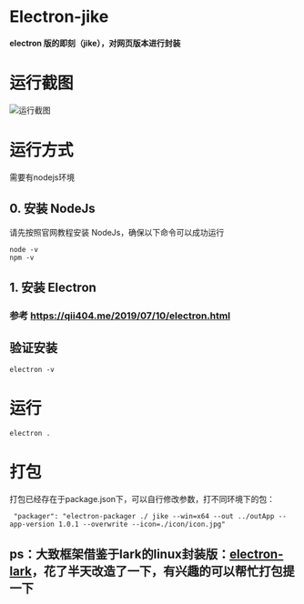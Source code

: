# Electron-jike

**electron 版的即刻（jike），对网页版本进行封装**

# 运行截图

![运行截图](http://s57.99854.men/2020/06/20/95d09c9ca2a7ecdb3d4939a4220c7b84.png)

# 运行方式
需要有nodejs环境

## 0. 安装 NodeJs
请先按照官网教程安装 NodeJs，确保以下命令可以成功运行
```
node -v
npm -v
```
## 1. 安装 Electron
### 参考 https://qii404.me/2019/07/10/electron.html

## 验证安装
```
electron -v
```

# 运行
```
electron .
```
# 打包
打包已经存在于package.json下，可以自行修改参数，打不同环境下的包：
```
 "packager": "electron-packager ./ jike --win=x64 --out ../outApp --app-version 1.0.1 --overwrite --icon=./icon/icon.jpg"
```

## ps：大致框架借鉴于lark的linux封装版：[electron-lark](https://github.com/Ericwyn/electron-lark)，花了半天改造了一下，有兴趣的可以帮忙打包提一下